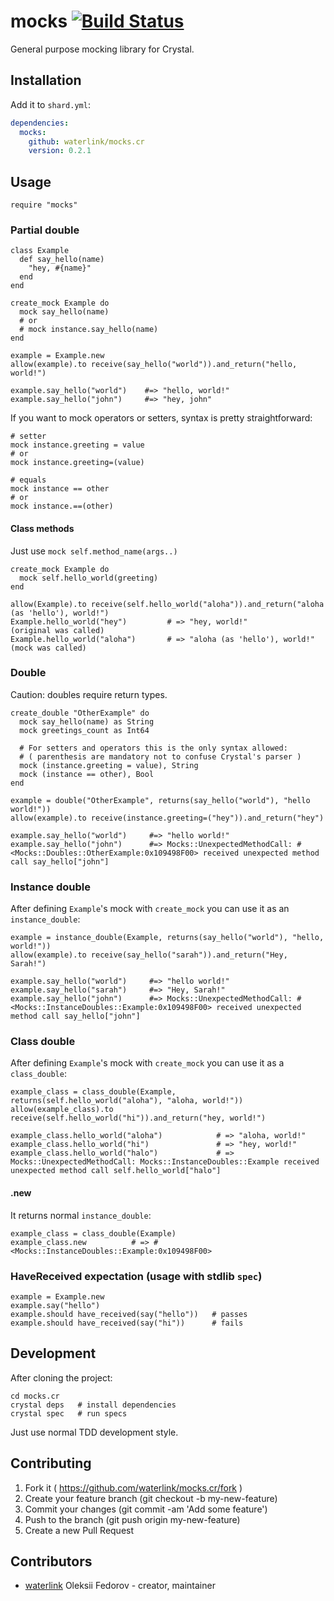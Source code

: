 # mocks [![Build Status](https://travis-ci.org/waterlink/mocks.cr.svg?branch=master)](https://travis-ci.org/waterlink/mocks.cr)

General purpose mocking library for Crystal.

## Installation

Add it to `shard.yml`:

```yaml
dependencies:
  mocks:
    github: waterlink/mocks.cr
    version: 0.2.1
```

## Usage

```crystal
require "mocks"
```

### Partial double

```crystal
class Example
  def say_hello(name)
    "hey, #{name}"
  end
end

create_mock Example do
  mock say_hello(name)
  # or
  # mock instance.say_hello(name)
end

example = Example.new
allow(example).to receive(say_hello("world")).and_return("hello, world!")

example.say_hello("world")    #=> "hello, world!"
example.say_hello("john")     #=> "hey, john"
```

If you want to mock operators or setters, syntax is pretty straightforward:

```crystal
# setter
mock instance.greeting = value
# or
mock instance.greeting=(value)

# equals
mock instance == other
# or
mock instance.==(other)
```

#### Class methods

Just use `mock self.method_name(args..)`

```crystal
create_mock Example do
  mock self.hello_world(greeting)
end

allow(Example).to receive(self.hello_world("aloha")).and_return("aloha (as 'hello'), world!")
Example.hello_world("hey")         # => "hey, world!"                   (original was called)
Example.hello_world("aloha")       # => "aloha (as 'hello'), world!"    (mock was called)
```

### Double

Caution: doubles require return types.

```crystal
create_double "OtherExample" do
  mock say_hello(name) as String
  mock greetings_count as Int64

  # For setters and operators this is the only syntax allowed:
  # ( parenthesis are mandatory not to confuse Crystal's parser )
  mock (instance.greeting = value), String
  mock (instance == other), Bool
end

example = double("OtherExample", returns(say_hello("world"), "hello world!"))
allow(example).to receive(instance.greeting=("hey")).and_return("hey")

example.say_hello("world")     #=> "hello world!"
example.say_hello("john")      #=> Mocks::UnexpectedMethodCall: #<Mocks::Doubles::OtherExample:0x109498F00> received unexpected method call say_hello["john"]
```

### Instance double

After defining `Example`'s mock with `create_mock` you can use it as an `instance_double`:

```crystal
example = instance_double(Example, returns(say_hello("world"), "hello, world!"))
allow(example).to receive(say_hello("sarah")).and_return("Hey, Sarah!")

example.say_hello("world")     #=> "hello world!"
example.say_hello("sarah")     #=> "Hey, Sarah!"
example.say_hello("john")      #=> Mocks::UnexpectedMethodCall: #<Mocks::InstanceDoubles::Example:0x109498F00> received unexpected method call say_hello["john"]
```

### Class double

After defining `Example`'s mock with `create_mock` you can use it as a `class_double`:

```crystal
example_class = class_double(Example, returns(self.hello_world("aloha"), "aloha, world!"))
allow(example_class).to receive(self.hello_world("hi")).and_return("hey, world!")

example_class.hello_world("aloha")            # => "aloha, world!"
example_class.hello_world("hi")               # => "hey, world!"
example_class.hello_world("halo")             # => Mocks::UnexpectedMethodCall: Mocks::InstanceDoubles::Example received unexpected method call self.hello_world["halo"]
```

#### .new

It returns normal `instance_double`:

```crystal
example_class = class_double(Example)
example_class.new          # => #<Mocks::InstanceDoubles::Example:0x109498F00>
```

### HaveReceived expectation (usage with stdlib `spec`)

```crystal
example = Example.new
example.say("hello")
example.should have_received(say("hello"))   # passes
example.should have_received(say("hi"))      # fails
```

## Development

After cloning the project:

```
cd mocks.cr
crystal deps   # install dependencies
crystal spec   # run specs
```

Just use normal TDD development style.

## Contributing

1. Fork it ( https://github.com/waterlink/mocks.cr/fork )
2. Create your feature branch (git checkout -b my-new-feature)
3. Commit your changes (git commit -am 'Add some feature')
4. Push to the branch (git push origin my-new-feature)
5. Create a new Pull Request

## Contributors

- [waterlink](https://github.com/waterlink) Oleksii Fedorov - creator, maintainer
